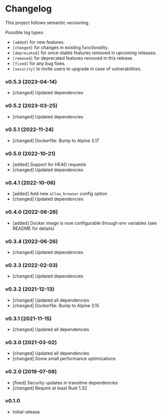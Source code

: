 # Changelog

This project follows semantic versioning.

Possible log types:

- `[added]` for new features.
- `[changed]` for changes in existing functionality.
- `[deprecated]` for once-stable features removed in upcoming releases.
- `[removed]` for deprecated features removed in this release.
- `[fixed]` for any bug fixes.
- `[security]` to invite users to upgrade in case of vulnerabilities.


### v0.5.3 (2023-04-14)

- [changed] Updated dependencies

### v0.5.2 (2023-03-25)

- [changed] Updated dependencies

### v0.5.1 (2022-11-24)

- [changed] Dockerfile: Bump to Alpine 3.17

### v0.5.0 (2022-10-21)

- [added] Support for HEAD requests
- [changed] Updated dependencies

### v0.4.1 (2022-10-06)

- [added] Add new `allow_browser` config option
- [changed] Updated dependencies

### v0.4.0 (2022-06-26)

- [added] Docker image is now configurable through env variables (see README
  for details)

### v0.3.4 (2022-06-26)

- [changed] Updated dependencies

### v0.3.3 (2022-02-03)

- [changed] Updated dependencies

### v0.3.2 (2021-12-13)

- [changed] Updated all dependencies
- [changed] Dockerfile: Bump to Alpine 3.15

### v0.3.1 (2021-11-15)

- [changed] Updated all dependencies

### v0.3.0 (2021-03-02)

- [changed] Updated all dependencies
- [changed] Some small performance optimizations

### v0.2.0 (2019-07-08)

- [fixed] Security updates in transitive dependencies
- [changed] Require at least Rust 1.32

### v0.1.0

- Initial release
